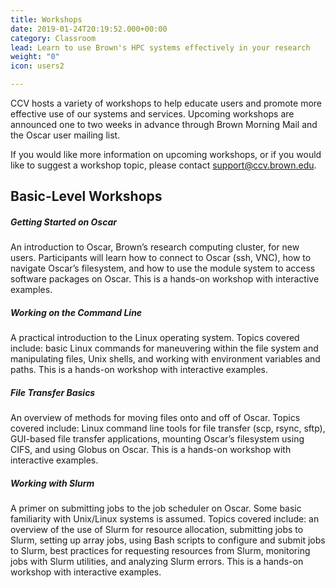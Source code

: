 ```yaml
---
title: Workshops
date: 2019-01-24T20:19:52.000+00:00
category: Classroom
lead: Learn to use Brown's HPC systems effectively in your research
weight: "0"
icon: users2

---
```

CCV hosts a variety of workshops to help educate users and promote more effective use of our systems and services. Upcoming workshops are announced one to two weeks in advance through Brown Morning Mail and the Oscar user mailing list.

If you would like more information on upcoming workshops, or if you would like to suggest a workshop topic, please contact [support@ccv.brown.edu](mailto:support@ccv.brown.edu).

## Basic-Level Workshops

##### Getting Started on Oscar
An introduction to Oscar, Brown’s research computing cluster, for new users. Participants will learn how  to connect to Oscar (ssh, VNC), how to navigate Oscar’s filesystem, and how to use the module system to access software packages on Oscar. This is a hands-on workshop with interactive examples.

##### Working on the Command Line
A practical introduction to the Linux operating system. Topics covered include: basic Linux commands for maneuvering within the file system and manipulating files, Unix shells, and working with environment variables and paths. This is a hands-on workshop with interactive examples.

##### File Transfer Basics
An overview of methods for moving files onto and off of Oscar. Topics covered include: Linux command line tools for file transfer (scp, rsync, sftp), GUI-based file transfer applications, mounting Oscar’s filesystem using CIFS, and using Globus on Oscar. This is a hands-on workshop with interactive examples.

##### Working with Slurm
A primer on submitting jobs to the job scheduler on Oscar. Some basic familiarity with Unix/Linux systems is assumed. Topics covered include: an overview of the use of Slurm for resource allocation, submitting  jobs to Slurm, setting up array jobs, using Bash scripts to configure and submit jobs to Slurm, best practices for requesting resources from Slurm, monitoring jobs with Slurm utilities, and analyzing Slurm errors. This is a hands-on workshop with interactive examples.